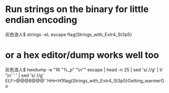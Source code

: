 # Run strings on the binary for little endian encoding

灰色浪人$ strings -eL escape
flag{Strings_with_Extr4_St3p5}

# or a hex editor/dump works well too

灰色浪人$ hexdump -e "16 \"%_p\" \"\\n\"" escape | head -n 25 | sed 's/\.//g' | tr '\n' ' ' | sed 's/ //g'
ELF>@@@8@@@``H`PH`<H1flag{Strings_with_Extr4_St3p5}Getting_warmerGo



